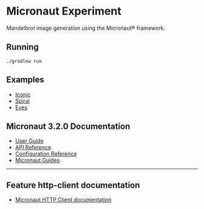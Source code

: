 # Micronaut Experiment

Mandelbrot image generation using the Micronaut® framework. 

## Running

```
./gradlew run
```

## Examples
- [Iconic](http://localhost:8080/api/v1/mandelbrot?real=0&imag=0&radius=2.5)
- [Spiral](http://localhost:8080/api/v1/mandelbrot)
- [Eyes](http://localhost:8080/api/v1/mandelbrot?real=-0.745&imag=-0.124&radius=0.0005&max=1000)

## Micronaut 3.2.0 Documentation

- [User Guide](https://docs.micronaut.io/3.2.0/guide/index.html)
- [API Reference](https://docs.micronaut.io/3.2.0/api/index.html)
- [Configuration Reference](https://docs.micronaut.io/3.2.0/guide/configurationreference.html)
- [Micronaut Guides](https://guides.micronaut.io/index.html)
---

## Feature http-client documentation

- [Micronaut HTTP Client documentation](https://docs.micronaut.io/latest/guide/index.html#httpClient)
